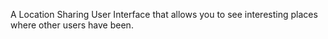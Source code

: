 A Location Sharing User Interface that allows you to see interesting places where other users have been. 
